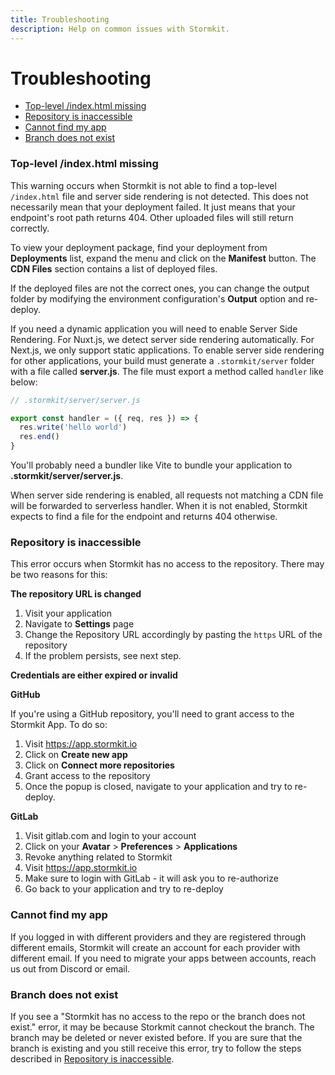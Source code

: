 ```yaml
---
title: Troubleshooting
description: Help on common issues with Stormkit.
---
```


<h1>Troubleshooting</h1>

- [Top-level /index.html missing](#top-level-indexhtml-missing)
- [Repository is inaccessible](#repository-is-inaccessible)
- [Cannot find my app](#cannot-find-my-app)
- [Branch does not exist](#branch-does-not-exist)

<div id="index-html-missing">

### Top-level /index.html missing

</div>

<section>

This warning occurs when Stormkit is not able to find a top-level `/index.html` file and server side rendering is not detected. This does not necessarily mean that your deployment failed. It just means that your endpoint's root path returns 404. Other uploaded files will still return correctly.

To view your deployment package, find your deployment from <b>Deployments</b> list, expand the menu and click
on the <b>Manifest</b> button. The <b>CDN Files</b> section contains a list of deployed files.

If the deployed files are not the correct ones, you can change the output folder by modifying the environment configuration's <b>Output</b> option and re-deploy.

If you need a dynamic application you will need to enable Server Side Rendering. For Nuxt.js, we detect server side rendering automatically. For Next.js, we only support static applications. To enable server side rendering for other applications, your build must generate a `.stormkit/server` folder with a file called <b>server.js</b>. The file must export a method called `handler` like below:

```js
// .stormkit/server/server.js

export const handler = ({ req, res }) => {
  res.write('hello world')
  res.end()
}
```

<p class="mt-4">
You'll probably need a bundler like Vite to bundle your application to <b>.stormkit/server/server.js</b>.

When server side rendering is enabled, all requests not matching a CDN file will be forwarded to serverless
handler. When it is not enabled, Stormkit expects to find a file for the endpoint and returns 404 otherwise.

</p>

</section>

<div id="repository-is-inaccessible">

### Repository is inaccessible

</div>

<section id="repository-is-inaccessible">

This error occurs when Stormkit has no access to the repository. There may be two reasons for this:

**The repository URL is changed**

1. Visit your application
2. Navigate to **Settings** page
3. Change the Repository URL accordingly by pasting the `https` URL of the repository
4. If the problem persists, see next step.

**Credentials are either expired or invalid**

<div class="section-sub-header">

**GitHub**

</div>

If you're using a GitHub repository, you'll need to grant access to the Stormkit App. To do so:

1. Visit https://app.stormkit.io
2. Click on **Create new app**
3. Click on **Connect more repositories**
4. Grant access to the repository
5. Once the popup is closed, navigate to your application and try to re-deploy.

<div class="section-sub-header">

**GitLab**

</div>

1. Visit gitlab.com and login to your account
2. Click on your **Avatar** > **Preferences** > **Applications**
3. Revoke anything related to Stormkit
4. Visit https://app.stormkit.io
5. Make sure to login with GitLab - it will ask you to re-authorize
6. Go back to your application and try to re-deploy

</section>

<div id="cannot-find-my-app">

### Cannot find my app

</div>

<section>

If you logged in with different providers and they are registered through different emails, Stormkit will
create an account for each provider with different email. If you need to migrate your apps between accounts,
reach us out from Discord or email.

</section>

<div id="branch-does-not-exist">

### Branch does not exist

</div>

<section>

If you see a "Stormkit has no access to the repo or the branch does not exist." error, it may be because Storkmit cannot checkout the branch. The branch may be deleted or never existed before. If you are sure that
the branch is existing and you still receive this error, try to follow the steps described in [Repository is inaccessible](#repository-is-inaccessible).

</section>
